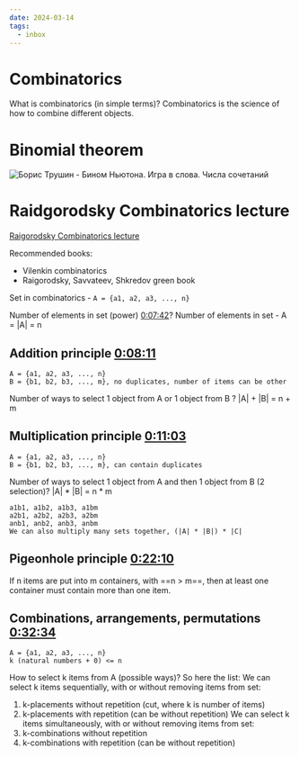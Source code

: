 ```yaml
---
date: 2024-03-14
tags:
  - inbox
---
```


# Combinatorics

What is combinatorics (in simple terms)?
&#10;
Combinatorics is the science of how to combine different objects.


<!-- NEXT: move into research -->
# Binomial theorem

![Борис Трушин - Бином Ньютона. Игра в слова. Числа сочетаний](https://www.youtube.com/watch?v=OSb146CwYqA)

# Raidgorodsky Combinatorics lecture

[Raigorodsky Combinatorics lecture](file:///home/inom/Computer/science/Raigorodsky-Combinatorics/Raigorodsky-Combinatorics-Introduction_to_combinatorics_part_1_aohFil0ioJg.mp4)

Recommended books:

- Vilenkin combinatorics
- Raigorodsky, Savvateev, Shkredov green book

Set in combinatorics - `A = {a1, a2, a3, ..., n}`

Number of elements in set (power) [0:07:42](<file:///home/inom/Computer/science/Raigorodsky-Combinatorics/Raigorodsky-Combinatorics-Introduction_to_combinatorics_part_1_aohFil0ioJg.mp4>)?
&#10;
Number of elements in set - A = |A| = n

## Addition principle [0:08:11](<file:///home/inom/Computer/science/Raigorodsky-Combinatorics/Raigorodsky-Combinatorics-Introduction_to_combinatorics_part_1_aohFil0ioJg.mp4>)

```
A = {a1, a2, a3, ..., n}
B = {b1, b2, b3, ..., m}, no duplicates, number of items can be other
```
Number of ways to select 1 object from A or 1 object from B ?
&#10;
|A| + |B| = n + m

## Multiplication principle [0:11:03](<file:///home/inom/Computer/science/Raigorodsky-Combinatorics/Raigorodsky-Combinatorics-Introduction_to_combinatorics_part_1_aohFil0ioJg.mp4>)

```
A = {a1, a2, a3, ..., n}
B = {b1, b2, b3, ..., m}, can contain duplicates
```
Number of ways to select 1 object from A and then 1 object from B (2 selection)?
&#10;
|A| * |B| = n * m
```
a1b1, a1b2, a1b3, a1bm
a2b1, a2b2, a2b3, a2bm
anb1, anb2, anb3, anbm
We can also multiply many sets together, (|A| * |B|) * |C|
```
## Pigeonhole principle [0:22:10](<file:///home/inom/Computer/science/Raigorodsky-Combinatorics/Raigorodsky-Combinatorics-Introduction_to_combinatorics_part_1_aohFil0ioJg.mp4>)

If n items are put into m containers, with ==n > m==, then at least one
container must contain more than one item.

## Combinations, arrangements, permutations [0:32:34](<file:///home/inom/Computer/science/Raigorodsky-Combinatorics/Raigorodsky-Combinatorics-Introduction_to_combinatorics_part_1_aohFil0ioJg.mp4>)

```
A = {a1, a2, a3, ..., n}
k (natural numbers + 0) <= n
```
How to select k items from A (possible ways)?
&#10;
So here the list:
We can select k items sequentially, with or without removing items from set:
1. k-placements without repetition (cut, where k is number of items)
2. k-placements with repetition (can be without repetition)
We can select k items simultaneously, with or without removing items from set:
3. k-combinations without repetition
4. k-combinations with repetition (can be without repetition)

